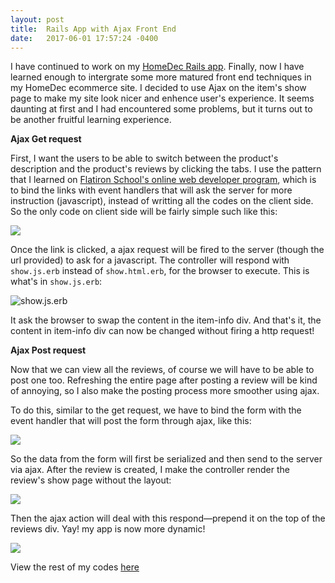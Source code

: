 ```yaml
---
layout: post
title:  Rails App with Ajax Front End
date:   2017-06-01 17:57:24 -0400
---
```



I have continued to work on my [HomeDec Rails app](http://johnsontai.com/2017/05/11/building_a_rails_app_using_devise_omniauth_pundit_and_nested_forms/). Finally, now I have learned enough to intergrate some more matured front end techniques in my HomeDec ecommerce site. I decided to use Ajax on the item's show page to make my site look nicer and enhence user's experience. It seems daunting at first and I had encountered some problems, but it turns out to be another fruitful learning experience. 

**Ajax Get request**

First, I want the users to be able to switch between the product's description and the product's reviews by clicking the tabs. I use the pattern that I learned on [Flatiron School's online web developer program](https://flatironschool.com/campuses/online/), which is to bind the links with event handlers that will ask the server for more instruction (javascript), instead of writting all the codes on the client side. So the only code on client side will be fairly simple such like this:

![](https://www.dropbox.com/s/mhe8sjdoyuzldzu/%E8%9E%A2%E5%B9%95%E5%BF%AB%E7%85%A7%202017-06-01%20%E4%B8%8B%E5%8D%882.07.00.png?raw=1)

Once the link is clicked, a ajax request will be fired to the server (though the url provided) to ask for a javascript. The controller will respond with `show.js.erb` instead of `show.html.erb`, for the browser to execute. This is what's in `show.js.erb`:

![show.js.erb](https://www.dropbox.com/s/gow72zvzoa46ktq/%E8%9E%A2%E5%B9%95%E5%BF%AB%E7%85%A7%202017-06-01%20%E4%B8%8B%E5%8D%881.53.43.png?raw=1)

It ask the browser to swap the content in the item-info div. And that's it, the content in item-info div can now be changed without firing a http request!

**Ajax Post request**

Now that we can view all the reviews, of course we will have to be able to post one too. Refreshing the entire page after posting a review will be kind of annoying, so I also make the posting process more smoother using ajax.

To do this, similar to the get request, we have to bind the form with the event handler that will post the form through ajax, like this: 

![](https://www.dropbox.com/s/qx4ebkmc5dmacrb/%E8%9E%A2%E5%B9%95%E5%BF%AB%E7%85%A7%202017-06-01%20%E4%B8%8B%E5%8D%882.23.27.png?raw=1)

So the data from the form will first be serialized and then send to the server via ajax. After the review is created, I make the controller render the review's show page without the layout:

![](https://www.dropbox.com/s/2rgs1mf3ezl53re/%E8%9E%A2%E5%B9%95%E5%BF%AB%E7%85%A7%202017-06-01%20%E4%B8%8B%E5%8D%882.34.42.png?raw=1)

Then the ajax action will deal with this respond—prepend it on the top of the reviews div. Yay! my app is now more dynamic!

![](https://media.giphy.com/media/1mtIX6fY83Hji/giphy.gif)

View the rest of my codes [here](https://github.com/johnsont426/online-store)

